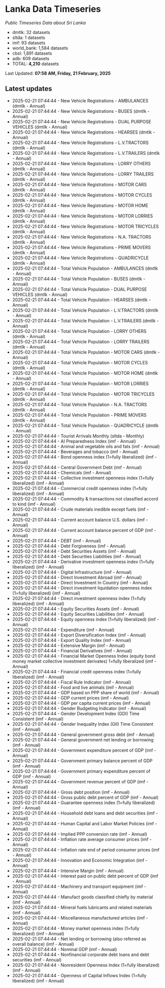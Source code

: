 # Lanka Data Timeseries
*Public Timeseries Data about Sri Lanka*

* dmtlk: 32 datasets
* sltda: 1 datasets
* imf: 93 datasets
* world_bank: 1,584 datasets
* cbsl: 1,891 datasets
* adb: 609 datasets
* TOTAL: **4,210** datasets

Last Updated: **07:58 AM, Friday, 21 February, 2025**

## Latest updates

* 2025-02-21 07:44:44 - New Vehicle Registrations - AMBULANCES (dmtlk - Annual)
* 2025-02-21 07:44:44 - New Vehicle Registrations - BUSES (dmtlk - Annual)
* 2025-02-21 07:44:44 - New Vehicle Registrations - DUAL PURPOSE VEHICLES (dmtlk - Annual)
* 2025-02-21 07:44:44 - New Vehicle Registrations - HEARSES (dmtlk - Annual)
* 2025-02-21 07:44:44 - New Vehicle Registrations - L.V.TRACTORS (dmtlk - Annual)
* 2025-02-21 07:44:44 - New Vehicle Registrations - L.V.TRAILERS (dmtlk - Annual)
* 2025-02-21 07:44:44 - New Vehicle Registrations - LORRY OTHERS (dmtlk - Annual)
* 2025-02-21 07:44:44 - New Vehicle Registrations - LORRY TRAILERS (dmtlk - Annual)
* 2025-02-21 07:44:44 - New Vehicle Registrations - MOTOR CARS (dmtlk - Annual)
* 2025-02-21 07:44:44 - New Vehicle Registrations - MOTOR CYCLES (dmtlk - Annual)
* 2025-02-21 07:44:44 - New Vehicle Registrations - MOTOR HOME (dmtlk - Annual)
* 2025-02-21 07:44:44 - New Vehicle Registrations - MOTOR LORRIES (dmtlk - Annual)
* 2025-02-21 07:44:44 - New Vehicle Registrations - MOTOR TRICYCLES (dmtlk - Annual)
* 2025-02-21 07:44:44 - New Vehicle Registrations - N.A. TRACTORS (dmtlk - Annual)
* 2025-02-21 07:44:44 - New Vehicle Registrations - PRIME MOVERS (dmtlk - Annual)
* 2025-02-21 07:44:44 - New Vehicle Registrations - QUADRICYCLE (dmtlk - Annual)
* 2025-02-21 07:44:44 - Total Vehicle Population - AMBULANCES (dmtlk - Annual)
* 2025-02-21 07:44:44 - Total Vehicle Population - BUSES (dmtlk - Annual)
* 2025-02-21 07:44:44 - Total Vehicle Population - DUAL PURPOSE VEHICLES (dmtlk - Annual)
* 2025-02-21 07:44:44 - Total Vehicle Population - HEARSES (dmtlk - Annual)
* 2025-02-21 07:44:44 - Total Vehicle Population - L.V.TRACTORS (dmtlk - Annual)
* 2025-02-21 07:44:44 - Total Vehicle Population - L.V.TRAILERS (dmtlk - Annual)
* 2025-02-21 07:44:44 - Total Vehicle Population - LORRY OTHERS (dmtlk - Annual)
* 2025-02-21 07:44:44 - Total Vehicle Population - LORRY TRAILERS (dmtlk - Annual)
* 2025-02-21 07:44:44 - Total Vehicle Population - MOTOR CARS (dmtlk - Annual)
* 2025-02-21 07:44:44 - Total Vehicle Population - MOTOR CYCLES (dmtlk - Annual)
* 2025-02-21 07:44:44 - Total Vehicle Population - MOTOR HOME (dmtlk - Annual)
* 2025-02-21 07:44:44 - Total Vehicle Population - MOTOR LORRIES (dmtlk - Annual)
* 2025-02-21 07:44:44 - Total Vehicle Population - MOTOR TRICYCLES (dmtlk - Annual)
* 2025-02-21 07:44:44 - Total Vehicle Population - N.A. TRACTORS (dmtlk - Annual)
* 2025-02-21 07:44:44 - Total Vehicle Population - PRIME MOVERS (dmtlk - Annual)
* 2025-02-21 07:44:44 - Total Vehicle Population - QUADRICYCLE (dmtlk - Annual)
* 2025-02-21 07:44:44 - Tourist Arrivals Monthly (sltda - Monthly)
* 2025-02-21 07:44:44 - AI Preparedness Index (imf - Annual)
* 2025-02-21 07:44:44 - Animal and vegetable oils and fats (imf - Annual)
* 2025-02-21 07:44:44 - Beverages and tobacco (imf - Annual)
* 2025-02-21 07:44:44 - Bond openness index (1=fully liberalized) (imf - Annual)
* 2025-02-21 07:44:44 - Central Government Debt (imf - Annual)
* 2025-02-21 07:44:44 - Chemicals (imf - Annual)
* 2025-02-21 07:44:44 - Collective investment openness index (1=fully liberalized) (imf - Annual)
* 2025-02-21 07:44:44 - Commercial credit openness index (1=fully liberalized) (imf - Annual)
* 2025-02-21 07:44:44 - Commodity & transactions not classified accord to kind (imf - Annual)
* 2025-02-21 07:44:44 - Crude materials inedible except fuels (imf - Annual)
* 2025-02-21 07:44:44 - Current account balance U.S. dollars (imf - Annual)
* 2025-02-21 07:44:44 - Current account balance percent of GDP (imf - Annual)
* 2025-02-21 07:44:44 - DEBT (imf - Annual)
* 2025-02-21 07:44:44 - Debt Forgiveness (imf - Annual)
* 2025-02-21 07:44:44 - Debt Securities Assets (imf - Annual)
* 2025-02-21 07:44:44 - Debt Securities Liabilities (imf - Annual)
* 2025-02-21 07:44:44 - Derivative investment openness index (1=fully liberalized) (imf - Annual)
* 2025-02-21 07:44:44 - Digital Infrastructure (imf - Annual)
* 2025-02-21 07:44:44 - Direct Investment Abroad (imf - Annual)
* 2025-02-21 07:44:44 - Direct Investment In Country (imf - Annual)
* 2025-02-21 07:44:44 - Direct investment liquidation openness index (1=fully liberalized) (imf - Annual)
* 2025-02-21 07:44:44 - Direct investment openness index (1=fully liberalized) (imf - Annual)
* 2025-02-21 07:44:44 - Equity Securities Assets (imf - Annual)
* 2025-02-21 07:44:44 - Equity Securities Liabilities (imf - Annual)
* 2025-02-21 07:44:44 - Equity openness index (1=fully liberalized) (imf - Annual)
* 2025-02-21 07:44:44 - Expenditure (imf - Annual)
* 2025-02-21 07:44:44 - Export Diversification Index (imf - Annual)
* 2025-02-21 07:44:44 - Export Quality Index (imf - Annual)
* 2025-02-21 07:44:44 - Extensive Margin (imf - Annual)
* 2025-02-21 07:44:44 - Financial Derivatives (imf - Annual)
* 2025-02-21 07:44:44 - Financial Market Openness Index (equity bond money market collective investment derivates) 1=fully liberalized (imf - Annual)
* 2025-02-21 07:44:44 - Financial credit openness index (1=fully liberalized) (imf - Annual)
* 2025-02-21 07:44:44 - Fiscal Rule Indicator (imf - Annual)
* 2025-02-21 07:44:44 - Food and live animals (imf - Annual)
* 2025-02-21 07:44:44 - GDP based on PPP share of world (imf - Annual)
* 2025-02-21 07:44:44 - GDP current prices (imf - Annual)
* 2025-02-21 07:44:44 - GDP per capita current prices (imf - Annual)
* 2025-02-21 07:44:44 - Gender Budgeting Indicator (imf - Annual)
* 2025-02-21 07:44:44 - Gender Development Index (GDI) Time Consistent (imf - Annual)
* 2025-02-21 07:44:44 - Gender Inequality Index (GII) Time Consistent (imf - Annual)
* 2025-02-21 07:44:44 - General government gross debt (imf - Annual)
* 2025-02-21 07:44:44 - General government net lending or borrowing (imf - Annual)
* 2025-02-21 07:44:44 - Government expenditure percent of GDP (imf - Annual)
* 2025-02-21 07:44:44 - Government primary balance percent of GDP (imf - Annual)
* 2025-02-21 07:44:44 - Government primary expenditure percent of GDP (imf - Annual)
* 2025-02-21 07:44:44 - Government revenue percent of GDP (imf - Annual)
* 2025-02-21 07:44:44 - Gross debt position (imf - Annual)
* 2025-02-21 07:44:44 - Gross public debt percent of GDP (imf - Annual)
* 2025-02-21 07:44:44 - Guarantee openness index (1=fully liberalized) (imf - Annual)
* 2025-02-21 07:44:44 - Household debt loans and debt securities (imf - Annual)
* 2025-02-21 07:44:44 - Human Capital and Labor Market Policies (imf - Annual)
* 2025-02-21 07:44:44 - Implied PPP conversion rate (imf - Annual)
* 2025-02-21 07:44:44 - Inflation rate average consumer prices (imf - Annual)
* 2025-02-21 07:44:44 - Inflation rate end of period consumer prices (imf - Annual)
* 2025-02-21 07:44:44 - Innovation and Economic Integration (imf - Annual)
* 2025-02-21 07:44:44 - Intensive Margin (imf - Annual)
* 2025-02-21 07:44:44 - Interest paid on public debt percent of GDP (imf - Annual)
* 2025-02-21 07:44:44 - Machinery and transport equipment (imf - Annual)
* 2025-02-21 07:44:44 - Manufact goods classified chiefly by material (imf - Annual)
* 2025-02-21 07:44:44 - Mineral fuels lubricants and related materials (imf - Annual)
* 2025-02-21 07:44:44 - Miscellaneous manufactured articles (imf - Annual)
* 2025-02-21 07:44:44 - Money market openness index (1=fully liberalized) (imf - Annual)
* 2025-02-21 07:44:44 - Net lending or borrowing (also referred as overall balance) (imf - Annual)
* 2025-02-21 07:44:44 - Nominal GDP (imf - Annual)
* 2025-02-21 07:44:44 - Nonfinancial corporate debt loans and debt securities (imf - Annual)
* 2025-02-21 07:44:44 - Nonresident Openness Index (1=fully liberalized) (imf - Annual)
* 2025-02-21 07:44:44 - Openness of Capital Inflows Index (1=fully liberalized) (imf - Annual)